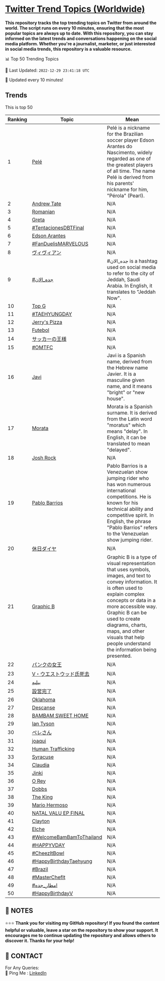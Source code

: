 [Twitter Trend Topics (Worldwide)](https://github.com/ErcinDedeoglu/Twitter-Trend-Topics)
==========

**This repository tracks the top trending topics on Twitter from around the world. 
The script runs on every 10 minutes, ensuring that the most popular topics are always up to date. 
With this repository, you can stay informed on the latest trends and conversations happening on the social media platform. 
Whether you're a journalist, marketer, or just interested in social media trends, this repository is a valuable resource.**


📊 Top 50 Trending Topics

📆 Last Updated: `2022-12-29 23:41:18 UTC`

🔧 Updated every 10 minutes!


## Trends

This is top 50

| Ranking | Topic | Mean |
| ------- | ------------ | ------------ |
| 1 | [Pelé](http://twitter.com/search?q=Pel%c3%a9) | Pelé is a nickname for the Brazilian soccer player Edson Arantes do Nascimento, widely regarded as one of the greatest players of all time. The name Pelé is derived from his parents' nickname for him, "Pérola" (Pearl). |
| 2 | [Andrew Tate](http://twitter.com/search?q=Andrew+Tate) | N/A |
| 3 | [Romanian](http://twitter.com/search?q=Romanian) | N/A |
| 4 | [Greta](http://twitter.com/search?q=Greta) | N/A |
| 5 | [#TentacionesDBTFinal](http://twitter.com/search?q=%23TentacionesDBTFinal) | N/A |
| 6 | [Edson Arantes](http://twitter.com/search?q=Edson+Arantes) | N/A |
| 7 | [#FanDuelisMARVELOUS](http://twitter.com/search?q=%23FanDuelisMARVELOUS) | N/A |
| 8 | [ヴィヴィアン](http://twitter.com/search?q=%e3%83%b4%e3%82%a3%e3%83%b4%e3%82%a3%e3%82%a2%e3%83%b3) | N/A |
| 9 | [#جده_الان](http://twitter.com/search?q=%23%d8%ac%d8%af%d9%87_%d8%a7%d9%84%d8%a7%d9%86) | #جده_الان is a hashtag used on social media to refer to the city of Jeddah, Saudi Arabia. In English, it translates to "Jeddah Now". |
| 10 | [Top G](http://twitter.com/search?q=Top+G) | N/A |
| 11 | [#TAEHYUNGDAY](http://twitter.com/search?q=%23TAEHYUNGDAY) | N/A |
| 12 | [Jerry's Pizza](http://twitter.com/search?q=Jerry%27s+Pizza) | N/A |
| 13 | [Futebol](http://twitter.com/search?q=Futebol) | N/A |
| 14 | [サッカーの王様](http://twitter.com/search?q=%e3%82%b5%e3%83%83%e3%82%ab%e3%83%bc%e3%81%ae%e7%8e%8b%e6%a7%98) | N/A |
| 15 | [#OMTFC](http://twitter.com/search?q=%23OMTFC) | N/A |
| 16 | [Javi](http://twitter.com/search?q=Javi) | Javi is a Spanish name, derived from the Hebrew name Javier. It is a masculine given name, and it means "bright" or "new house". |
| 17 | [Morata](http://twitter.com/search?q=Morata) | Morata is a Spanish surname. It is derived from the Latin word "moratus" which means "delay". In English, it can be translated to mean "delayed". |
| 18 | [Josh Rock](http://twitter.com/search?q=Josh+Rock) | N/A |
| 19 | [Pablo Barrios](http://twitter.com/search?q=Pablo+Barrios) | Pablo Barrios is a Venezuelan show jumping rider who has won numerous international competitions. He is known for his technical ability and competitive spirit. In English, the phrase "Pablo Barrios" refers to the Venezuelan show jumping rider. |
| 20 | [休日ダイヤ](http://twitter.com/search?q=%e4%bc%91%e6%97%a5%e3%83%80%e3%82%a4%e3%83%a4) | N/A |
| 21 | [Graphic B](http://twitter.com/search?q=Graphic+B) | Graphic B is a type of visual representation that uses symbols, images, and text to convey information. It is often used to explain complex concepts or data in a more accessible way. Graphic B can be used to create diagrams, charts, maps, and other visuals that help people understand the information being presented. |
| 22 | [パンクの女王](http://twitter.com/search?q=%e3%83%91%e3%83%b3%e3%82%af%e3%81%ae%e5%a5%b3%e7%8e%8b) | N/A |
| 23 | [V・ウエストウッド氏死去](http://twitter.com/search?q=V%e3%83%bb%e3%82%a6%e3%82%a8%e3%82%b9%e3%83%88%e3%82%a6%e3%83%83%e3%83%89%e6%b0%8f%e6%ad%bb%e5%8e%bb) | N/A |
| 24 | [بيليه](http://twitter.com/search?q=%d8%a8%d9%8a%d9%84%d9%8a%d9%87) | N/A |
| 25 | [設営完了](http://twitter.com/search?q=%e8%a8%ad%e5%96%b6%e5%ae%8c%e4%ba%86) | N/A |
| 26 | [Oklahoma](http://twitter.com/search?q=Oklahoma) | N/A |
| 27 | [Descanse](http://twitter.com/search?q=Descanse) | N/A |
| 28 | [BAMBAM SWEET HOME](http://twitter.com/search?q=BAMBAM+SWEET+HOME) | N/A |
| 29 | [Ian Tyson](http://twitter.com/search?q=Ian+Tyson) | N/A |
| 30 | [ペレさん](http://twitter.com/search?q=%e3%83%9a%e3%83%ac%e3%81%95%e3%82%93) | N/A |
| 31 | [joaqui](http://twitter.com/search?q=joaqui) | N/A |
| 32 | [Human Trafficking](http://twitter.com/search?q=Human+Trafficking) | N/A |
| 33 | [Syracuse](http://twitter.com/search?q=Syracuse) | N/A |
| 34 | [Claudia](http://twitter.com/search?q=Claudia) | N/A |
| 35 | [Jinki](http://twitter.com/search?q=Jinki) | N/A |
| 36 | [O Rey](http://twitter.com/search?q=O+Rey) | N/A |
| 37 | [Dobbs](http://twitter.com/search?q=Dobbs) | N/A |
| 38 | [The King](http://twitter.com/search?q=The+King) | N/A |
| 39 | [Mario Hermoso](http://twitter.com/search?q=Mario+Hermoso) | N/A |
| 40 | [NATAL VALU EP FINAL](http://twitter.com/search?q=NATAL+VALU+EP+FINAL) | N/A |
| 41 | [Clayton](http://twitter.com/search?q=Clayton) | N/A |
| 42 | [Elche](http://twitter.com/search?q=Elche) | N/A |
| 43 | [#WelcomeBamBamToThailand](http://twitter.com/search?q=%23WelcomeBamBamToThailand) | N/A |
| 44 | [#HAPPYVDAY](http://twitter.com/search?q=%23HAPPYVDAY) | N/A |
| 45 | [#CheezItBowl](http://twitter.com/search?q=%23CheezItBowl) | N/A |
| 46 | [#HappyBirthdayTaehyung](http://twitter.com/search?q=%23HappyBirthdayTaehyung) | N/A |
| 47 | [#Brazil](http://twitter.com/search?q=%23Brazil) | N/A |
| 48 | [#MasterChefIt](http://twitter.com/search?q=%23MasterChefIt) | N/A |
| 49 | [#امطار_جده](http://twitter.com/search?q=%23%d8%a7%d9%85%d8%b7%d8%a7%d8%b1_%d8%ac%d8%af%d9%87) | N/A |
| 50 | [#HappyBirthdayV](http://twitter.com/search?q=%23HappyBirthdayV) | N/A |




## 📝 NOTES

⭐⭐⭐ **Thank you for visiting my GitHub repository! If you found the content helpful or valuable, leave a star on the repository to show your support. It encourages me to continue updating the repository and allows others to discover it. Thanks for your help!**

## 📨 CONTACT

 For Any Queries:  
            🏓 Ping Me : [LinkedIn](https://www.linkedin.com/in/ercindedeoglu/)
